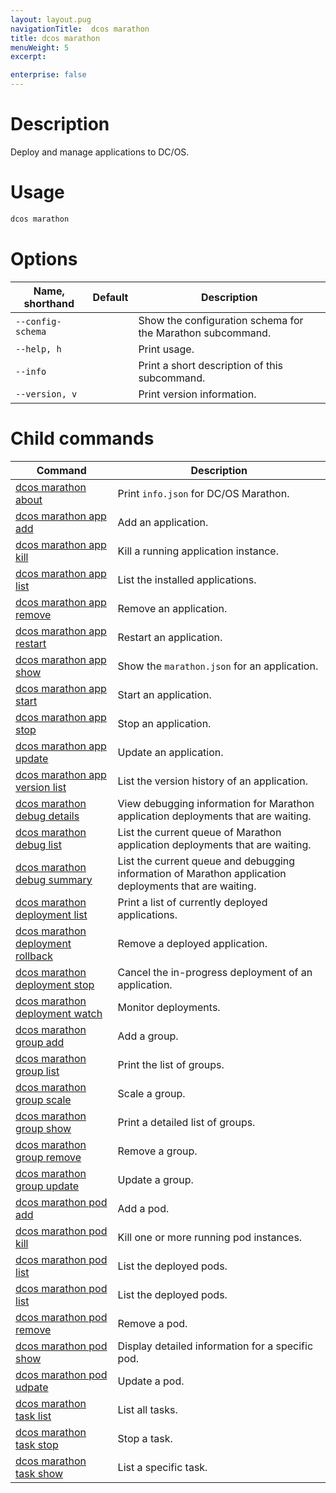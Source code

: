 ```yaml
---
layout: layout.pug
navigationTitle:  dcos marathon
title: dcos marathon
menuWeight: 5
excerpt:

enterprise: false
---
```


<!-- This source repo for this topic is https://github.com/dcos/dcos-docs -->


# Description
Deploy and manage applications to DC/OS.

# Usage

```bash
dcos marathon
```

# Options

| Name, shorthand | Default | Description |
|---------|-------------|-------------|
| `--config-schema`   |             |  Show the configuration schema for the Marathon subcommand. |
| `--help, h`   |             |  Print usage. |
| `--info`   |             |  Print a short description of this subcommand. |
| `--version, v`   |             | Print version information. |

# Child commands

| Command | Description |
|---------|-------------|
| [dcos marathon about](/1.11/cli/command-reference/dcos-marathon/dcos-marathon-about/)   | Print `info.json` for DC/OS Marathon. | 
| [dcos marathon app add](/1.11/cli/command-reference/dcos-marathon/dcos-marathon-app-add/)   |  Add an application. | 
| [dcos marathon app kill](/1.11/cli/command-reference/dcos-marathon/dcos-marathon-app-kill/)   | Kill a running application instance.  | 
| [dcos marathon app list](/1.11/cli/command-reference/dcos-marathon/dcos-marathon-app-list/)   | List the installed applications.  | 
| [dcos marathon app remove](/1.11/cli/command-reference/dcos-marathon/dcos-marathon-app-remove/)   |  Remove an application. | 
| [dcos marathon app restart](/1.11/cli/command-reference/dcos-marathon/dcos-marathon-app-restart/)   | Restart an application.  | 
| [dcos marathon app show](/1.11/cli/command-reference/dcos-marathon/dcos-marathon-app-show/)   | Show the `marathon.json` for an  application.  | 
| [dcos marathon app start](/1.11/cli/command-reference/dcos-marathon/dcos-marathon-app-start/)   | Start an application.  | 
| [dcos marathon app stop](/1.11/cli/command-reference/dcos-marathon/dcos-marathon-app-stop/)   | Stop an application.  | 
| [dcos marathon app update](/1.11/cli/command-reference/dcos-marathon/dcos-marathon-app-update/)   | Update an application.  | 
| [dcos marathon app version list](/1.11/cli/command-reference/dcos-marathon/dcos-marathon-app-version-list/)   | List the version history of an application.  | 
| [dcos marathon debug details](/1.11/cli/command-reference/dcos-marathon/dcos-marathon-debug-details/) | View debugging information for Marathon application deployments that are waiting.  | 
| [dcos marathon debug list](/1.11/cli/command-reference/dcos-marathon/dcos-marathon-debug-list/)   | List the current queue of Marathon application deployments that are waiting.  | 
| [dcos marathon debug summary](/1.11/cli/command-reference/dcos-marathon/dcos-marathon-debug-summary/)   | List the current queue and debugging information of Marathon application deployments that are waiting.  | 
| [dcos marathon deployment list](/1.11/cli/command-reference/dcos-marathon/dcos-marathon-deployment-list/) | Print a list of currently deployed applications. | 
| [dcos marathon deployment rollback](/1.11/cli/command-reference/dcos-marathon/dcos-marathon-deployment-rollback/) | Remove a deployed application. | 
| [dcos marathon deployment stop](/1.11/cli/command-reference/dcos-marathon/dcos-marathon-deployment-stop/) | Cancel the in-progress deployment of an application. | 
| [dcos marathon deployment watch](/1.11/cli/command-reference/dcos-marathon/dcos-marathon-deployment-stop/) | Monitor deployments. | 
| [dcos marathon group add](/1.11/cli/command-reference/dcos-marathon/dcos-marathon-group-add/) | Add a group. | 
| [dcos marathon group list](/1.11/cli/command-reference/dcos-marathon/dcos-marathon-group-list/) | Print the list of groups. | 
| [dcos marathon group scale](/1.11/cli/command-reference/dcos-marathon/dcos-marathon-group-scale/) | Scale a group. | 
| [dcos marathon group show](/1.11/cli/command-reference/dcos-marathon/dcos-marathon-group-scale/) | Print a detailed list of groups. | 
| [dcos marathon group remove](/1.11/cli/command-reference/dcos-marathon/dcos-marathon-group-remove/) | Remove a group. | 
| [dcos marathon group update](/1.11/cli/command-reference/dcos-marathon/dcos-marathon-group-update/) | Update a group. | 
| [dcos marathon pod add](/1.11/cli/command-reference/dcos-marathon/dcos-marathon-pod-add/) | Add a pod. | 
| [dcos marathon pod kill](/1.11/cli/command-reference/dcos-marathon/dcos-marathon-pod-kill/) | Kill one or more running pod instances. | 
| [dcos marathon pod list](/1.11/cli/command-reference/dcos-marathon/dcos-marathon-pod-list/) | List the deployed pods. | 
| [dcos marathon pod list](/1.11/cli/command-reference/dcos-marathon/dcos-marathon-pod-list/) | List the deployed pods. | 
| [dcos marathon pod remove](/1.11/cli/command-reference/dcos-marathon/dcos-marathon-pod-remove/) | Remove a pod. | 
| [dcos marathon pod show](/1.11/cli/command-reference/dcos-marathon/dcos-marathon-pod-show/) | Display detailed information for a specific pod. | 
| [dcos marathon pod udpate](/1.11/cli/command-reference/dcos-marathon/dcos-marathon-pod-update/) | Update a pod. | 
| [dcos marathon task list](/1.11/cli/command-reference/dcos-marathon/dcos-marathon-task-list/) | List all tasks. | 
| [dcos marathon task stop](/1.11/cli/command-reference/dcos-marathon/dcos-marathon-task-stop/) | Stop a task. | 
| [dcos marathon task show](/1.11/cli/command-reference/dcos-marathon/dcos-marathon-task-show/) | List a specific task. | 

